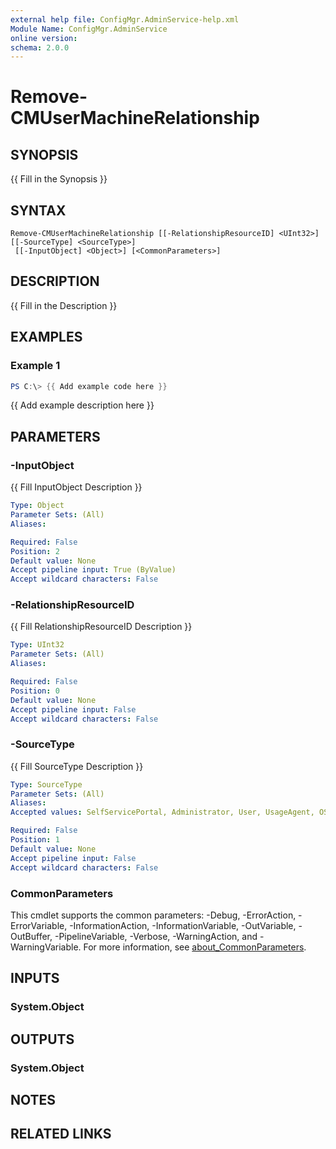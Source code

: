 ```yaml
---
external help file: ConfigMgr.AdminService-help.xml
Module Name: ConfigMgr.AdminService
online version:
schema: 2.0.0
---
```


# Remove-CMUserMachineRelationship

## SYNOPSIS
{{ Fill in the Synopsis }}

## SYNTAX

```
Remove-CMUserMachineRelationship [[-RelationshipResourceID] <UInt32>] [[-SourceType] <SourceType>]
 [[-InputObject] <Object>] [<CommonParameters>]
```

## DESCRIPTION
{{ Fill in the Description }}

## EXAMPLES

### Example 1
```powershell
PS C:\> {{ Add example code here }}
```

{{ Add example description here }}

## PARAMETERS

### -InputObject
{{ Fill InputObject Description }}

```yaml
Type: Object
Parameter Sets: (All)
Aliases:

Required: False
Position: 2
Default value: None
Accept pipeline input: True (ByValue)
Accept wildcard characters: False
```

### -RelationshipResourceID
{{ Fill RelationshipResourceID Description }}

```yaml
Type: UInt32
Parameter Sets: (All)
Aliases:

Required: False
Position: 0
Default value: None
Accept pipeline input: False
Accept wildcard characters: False
```

### -SourceType
{{ Fill SourceType Description }}

```yaml
Type: SourceType
Parameter Sets: (All)
Aliases:
Accepted values: SelfServicePortal, Administrator, User, UsageAgent, OSDDefined

Required: False
Position: 1
Default value: None
Accept pipeline input: False
Accept wildcard characters: False
```

### CommonParameters
This cmdlet supports the common parameters: -Debug, -ErrorAction, -ErrorVariable, -InformationAction, -InformationVariable, -OutVariable, -OutBuffer, -PipelineVariable, -Verbose, -WarningAction, and -WarningVariable. For more information, see [about_CommonParameters](http://go.microsoft.com/fwlink/?LinkID=113216).

## INPUTS

### System.Object

## OUTPUTS

### System.Object
## NOTES

## RELATED LINKS
